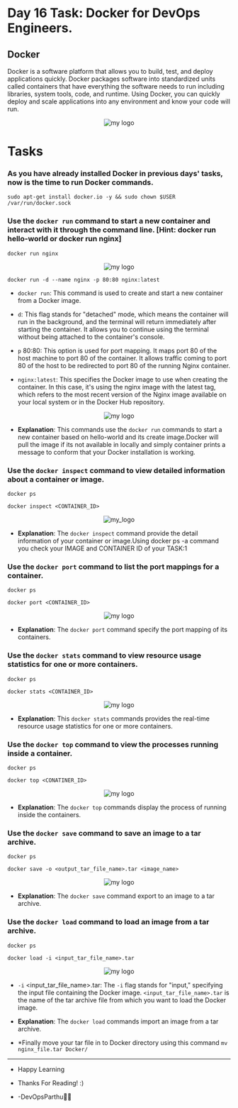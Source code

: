 # Day 16 Task: Docker for DevOps Engineers.

## Docker

Docker is a software platform that allows you to build, test, and deploy applications quickly. Docker packages software into standardized units called containers that have everything the software needs to run including libraries, system tools, code, and runtime. Using Docker, you can quickly deploy and scale applications into any environment and know your code will run.

<div align="center">
  <img src="https://cdn.hashnode.com/res/hashnode/image/upload/v1708310367323/28a2c9c4-1167-4945-bd2b-41cb4ecae363.png" alt="my logo">
</div>

# Tasks

### As you have already installed Docker in previous days' tasks, now is the time to run Docker commands.

`sudo apt-get install docker.io -y && sudo chown $USER /var/run/docker.sock`

### Use the `docker run` command to start a new container and interact with it through the command line. [Hint: docker run hello-world or docker run nginx]

`docker run nginx`


<div align="center">
  <img src="https://cdn.hashnode.com/res/hashnode/image/upload/v1708435793752/c2987add-48ef-4393-99d5-888e184aebf0.png" alt="my logo">
</div>


`docker run -d --name nginx -p 80:80 nginx:latest`

- `docker run`: This command is used to create and start a new container from a Docker image.

- `d`: This flag stands for "detached" mode, which means the container will run in the background, and the terminal will return immediately after starting the container. It allows you to continue using the terminal without being attached to the container's console.

- `p` 80:80: This option is used for port mapping. It maps port 80 of the host machine to port 80 of the container. It allows traffic coming to port 80 of the host to be redirected to port 80 of the running Nginx container.

- `nginx:latest`: This specifies the Docker image to use when creating the container. In this case, it's using the nginx image with the latest tag, which refers to the most recent version of the Nginx image available on your local system or in the Docker Hub repository.


<div align="center">
<img src="https://cdn.hashnode.com/res/hashnode/image/upload/v1708436041590/2793af4c-2a29-4339-a2be-e40a1800a87b.png" alt="my logo">
</div>


- **Explanation**: This commands use the `docker run` commands to start a new container based on hello-world and its create image.Docker will pull the image if its not available in locally and simply container prints a message to conform that your Docker installation is working.

### Use the `docker inspect` command to view detailed information about a container or image.

`docker ps`

`docker inspect <CONTAINER_ID>`


<div align="Center">
<img src="https://cdn.hashnode.com/res/hashnode/image/upload/v1708435885266/9e05b47a-12f0-4c1b-8175-24470c1e538e.png" alt="my_logo">
</div>


- **Explanation**: The `docker inspect` command provide the detail information of your container or image.Using docker ps -a command you check your IMAGE and CONTAINER ID of your TASK:1

### Use the `docker port` command to list the port mappings for a container.

`docker ps`

`docker port <CONTAINER_ID>`


<div align="center">
  <img src="https://cdn.hashnode.com/res/hashnode/image/upload/v1701757021860/3ded4a89-9df3-47ad-aae3-4f4256a59006.png" alt="my logo">
</div>


- **Explanation**: The `docker port` command specify the port mapping of its containers.


### Use the `docker stats` command to view resource usage statistics for one or more containers.

`docker ps`

`docker stats <CONTAINER_ID>`


<div align="center">
  <img src="https://cdn.hashnode.com/res/hashnode/image/upload/v1701757230634/5861827d-e41b-4ed4-800c-c49b83ef1ec6.png" alt="my logo">
</div>


- **Explanation**: This `docker stats` commands provides the real-time resource usage statistics for one or more containers.


### Use the `docker top` command to view the processes running inside a container.


`docker ps`

`docker top <CONATINER_ID>`


<div align="center">
  <img src="https://cdn.hashnode.com/res/hashnode/image/upload/v1701757365707/0c9e9b96-48c4-4f0a-bffe-47f21c7011c5.png" alt="my logo">
</div>


- **Explanation**: The `docker top` commands display the process of running inside the containers.


### Use the `docker save` command to save an image to a tar archive.

`docker ps`

`docker save -o <output_tar_file_name>.tar <image_name>`


<div align="center">
  <img src="https://cdn.hashnode.com/res/hashnode/image/upload/v1701757562457/ca8765d9-ca94-4fb2-a351-5ecb4f1e4911.png" alt="my logo">
</div>


- **Explanation**: The `docker save` command export to an image to a tar archive.


### Use the `docker load` command to load an image from a tar archive.


`docker ps`

`docker load -i <input_tar_file_name>.tar`


<div align="center">
  <img src="https://cdn.hashnode.com/res/hashnode/image/upload/v1701757710856/812e5845-64fd-4d76-a091-b4e16758d8bd.png" alt="my logo">
</div>


- `-i` <input_tar_file_name>.tar: The `-i` flag stands for "input," specifying the input file containing the Docker image. `<input_tar_file_name>.tar` is the name of the tar archive file from which you want to load the Docker image.

- **Explanation**: The `docker load` commands import an image from a tar archive.

- *Finally move your tar file in to Docker directory using this command `mv nginx_file.tar Docker/`

--------------------------------------------------------------------------------------------------------------------------------------------------------------------------

* Happy Learning

* Thanks For Reading! :)

* -DevOpsParthu💝💥
